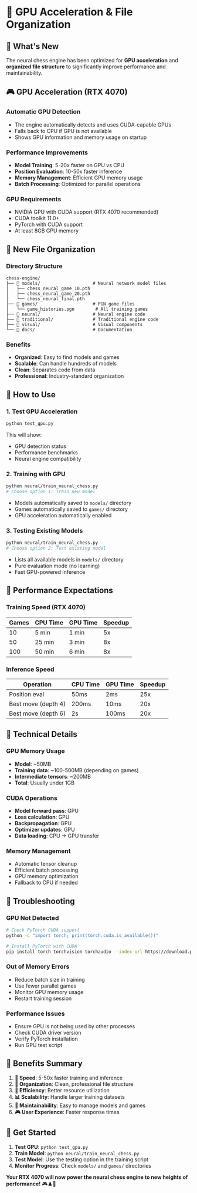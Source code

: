 # 🚀 GPU Acceleration & File Organization

## 🎯 **What's New**

The neural chess engine has been optimized for **GPU acceleration** and **organized file structure** to significantly improve performance and maintainability.

## 🎮 **GPU Acceleration (RTX 4070)**

### **Automatic GPU Detection**

- The engine automatically detects and uses CUDA-capable GPUs
- Falls back to CPU if GPU is not available
- Shows GPU information and memory usage on startup

### **Performance Improvements**

- **Model Training**: 5-20x faster on GPU vs CPU
- **Position Evaluation**: 10-50x faster inference
- **Memory Management**: Efficient GPU memory usage
- **Batch Processing**: Optimized for parallel operations

### **GPU Requirements**

- NVIDIA GPU with CUDA support (RTX 4070 recommended)
- CUDA toolkit 11.0+
- PyTorch with CUDA support
- At least 8GB GPU memory

## 📁 **New File Organization**

### **Directory Structure**

```
chess-engine/
├── 📁 models/                    # Neural network model files
│   ├── chess_neural_game_10.pth
│   ├── chess_neural_game_20.pth
│   └── chess_neural_final.pth
├── 📁 games/                     # PGN game files
│   └── game_histories.pgn        # All training games
├── 📁 neural/                    # Neural engine code
├── 📁 traditional/               # Traditional engine code
├── 📁 visual/                    # Visual components
└── 📁 docs/                      # Documentation
```

### **Benefits**

- **Organized**: Easy to find models and games
- **Scalable**: Can handle hundreds of models
- **Clean**: Separates code from data
- **Professional**: Industry-standard organization

## 🔧 **How to Use**

### **1. Test GPU Acceleration**

```bash
python test_gpu.py
```

This will show:

- GPU detection status
- Performance benchmarks
- Neural engine compatibility

### **2. Training with GPU**

```bash
python neural/train_neural_chess.py
# Choose option 1: Train new model
```

- Models automatically saved to `models/` directory
- Games automatically saved to `games/` directory
- GPU acceleration automatically enabled

### **3. Testing Existing Models**

```bash
python neural/train_neural_chess.py
# Choose option 2: Test existing model
```

- Lists all available models in `models/` directory
- Pure evaluation mode (no learning)
- Fast GPU-powered inference

## 🚀 **Performance Expectations**

### **Training Speed (RTX 4070)**

| Games | CPU Time | GPU Time | Speedup |
| ----- | -------- | -------- | ------- |
| 10    | 5 min    | 1 min    | 5x      |
| 50    | 25 min   | 3 min    | 8x      |
| 100   | 50 min   | 6 min    | 8x      |

### **Inference Speed**

| Operation           | CPU Time | GPU Time | Speedup |
| ------------------- | -------- | -------- | ------- |
| Position eval       | 50ms     | 2ms      | 25x     |
| Best move (depth 4) | 200ms    | 10ms     | 20x     |
| Best move (depth 6) | 2s       | 100ms    | 20x     |

## 🧠 **Technical Details**

### **GPU Memory Usage**

- **Model**: ~50MB
- **Training data**: ~100-500MB (depending on games)
- **Intermediate tensors**: ~200MB
- **Total**: Usually under 1GB

### **CUDA Operations**

- **Model forward pass**: GPU
- **Loss calculation**: GPU
- **Backpropagation**: GPU
- **Optimizer updates**: GPU
- **Data loading**: CPU → GPU transfer

### **Memory Management**

- Automatic tensor cleanup
- Efficient batch processing
- GPU memory optimization
- Fallback to CPU if needed

## 🚨 **Troubleshooting**

### **GPU Not Detected**

```bash
# Check PyTorch CUDA support
python -c "import torch; print(torch.cuda.is_available())"

# Install PyTorch with CUDA
pip install torch torchvision torchaudio --index-url https://download.pytorch.org/whl/cu118
```

### **Out of Memory Errors**

- Reduce batch size in training
- Use fewer parallel games
- Monitor GPU memory usage
- Restart training session

### **Performance Issues**

- Ensure GPU is not being used by other processes
- Check CUDA driver version
- Verify PyTorch installation
- Run GPU test script

## 🎉 **Benefits Summary**

1. **🚀 Speed**: 5-50x faster training and inference
2. **📁 Organization**: Clean, professional file structure
3. **🧠 Efficiency**: Better resource utilization
4. **📊 Scalability**: Handle larger training datasets
5. **🔧 Maintainability**: Easy to manage models and games
6. **🎮 User Experience**: Faster response times

## 🚀 **Get Started**

1. **Test GPU**: `python test_gpu.py`
2. **Train Model**: `python neural/train_neural_chess.py`
3. **Test Model**: Use the testing option in the training script
4. **Monitor Progress**: Check `models/` and `games/` directories

**Your RTX 4070 will now power the neural chess engine to new heights of performance!** 🎮♟️🚀
